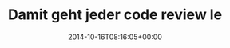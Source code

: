 ---
retweeted: false
source: <a href="http://twitter.com" rel="nofollow">Twitter Web Client</a>
entities:
  hashtags: []
  symbols: []
  user_mentions: []
  urls:
  - url: http://t.co/LEAqp0DZSM
    expanded_url: http://www.youtube.com/watch?v=a3VmeC-3N3w
    display_url: youtube.com/watch?v=a3VmeC…
    indices:
    - '50'
    - '72'
display_text_range:
- '0'
- '72'
favorite_count: '0'
id_str: '522662248867954688'
truncated: false
retweet_count: '0'
id: '522662248867954688'
possibly_sensitive: false
created_at: Thu Oct 16 08:16:05 +0000 2014
favorited: false
full_text: Damit geht jeder code review leicht von der Hand.
lang: de
quote_url: http://www.youtube.com/watch?v=a3VmeC-3N3w
tags:
- pesos:twitter
date: '2014-10-16T08:16:05+00:00'
src: https://twitter.com/bascht/status/522662248867954688
original_url: https://twitter.com/bascht/status/522662248867954688
type: twitter_tweet
text: Damit geht jeder code review leicht von der Hand.
title: Damit geht jeder code review le

---